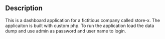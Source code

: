 ## Description

This is a dashboard application for a fictitious company called store-x. The applicaiton is built with custom php. To run the application load the data dump and use admin as password and user name to login. 